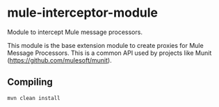 mule-interceptor-module
=======================

Module to intercept Mule message processors.

This module is the base extension module to create proxies for Mule Message Processors. This is a common API used by
projects like Munit (https://github.com/mulesoft/munit).

## Compiling

```console
mvn clean install
```




